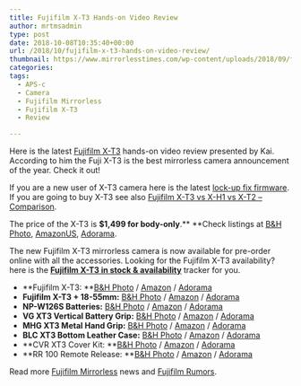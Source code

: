 ```yaml
---
title: Fujifilm X-T3 Hands-on Video Review
author: mrtmsadmin
type: post
date: 2018-10-08T10:35:40+00:00
url: /2018/10/fujifilm-x-t3-hands-on-video-review/
thumbnail: https://www.mirrorlesstimes.com/wp-content/uploads/2018/09/fujifilm-x-t3-front-side.jpg
categories:
tags:
  - APS-c
  - Camera
  - Fujifilm Mirrorless
  - Fujifilm X-T3
  - Review

---
```

Here is the latest <a href="https://www.mirrorlesstimes.com/tags/fujifilm-x-t3/" target="_blank" rel="noopener">Fujifilm X-T3</a> hands-on video review presented by Kai. According to him the Fuji X-T3 is the best mirrorless camera announcement of the year. Check it out!

If you are a new user of X-T3 camera here is the latest <a href="https://www.dailycameranews.com/2018/09/fujifilm-x-t3-firmware-update-1-01-released-to-fix-lockup-issue/" target="_blank" rel="noopener">lock-up fix firmware</a>. If you are going to buy X-T3 see also [Fujifilm X-T3 vs X-H1 vs X-T2 – Comparison][1].

The price of the X-T3 is **$1,499 for body-only**.** **Check listings at <a href="https://www.bhphotovideo.com/c/search?Ntt=Fujifilm%20X-T3&N=0&InitialSearch=yes&sts=ma&Top+Nav-Search=&BI=20175&KBID=14249" target="_blank" rel="follow external noopener noreferrer" data-wpel-link="external">B&H Photo</a>, <a href="https://www.amazon.com/Fujifilm-X-T3-Mirrorless-Digital-Body/dp/B07H49QWN4/?tag=daicamnew-20" target="_blank" rel="follow external noopener noreferrer" data-wpel-link="external" data-amzn-asin="B07H49QWN4">AmazonUS</a>, <a href="https://adorama.evyy.net/c/63923/51926/1036?u=https%3A%2F%2Fwww.adorama.com%2Fifjxt3b.html" target="_blank" rel="follow external noopener noreferrer" data-wpel-link="external">Adorama</a>. <!--more-->

The new Fujifilm X-T3 mirrorless camera is now available for pre-order online with all the accessories. Looking for the Fujifilm X-T3 availability? here is the [**Fujifilm X-T3 in stock & availability**][2] tracker for you.

  * **Fujifilm X-T3: **<a href="https://www.bhphotovideo.com/c/product/1433839-REG/fujifilm_16588509_x_t3_mirrorless_digital_camera.html/BI/20175/KBID/14249/" target="_blank" rel="noopener">B&H Photo</a> / <a href="https://www.amazon.com/Fujifilm-X-T3-Mirrorless-Digital-Body/dp/B07H49QWN4/?tag=daicamnew-20" target="_blank" rel="noopener" data-amzn-asin="B07H49QWN4">Amazon</a> / <a class="broken_link" href="https://www.adorama.com/ifjxt3b.html?KBID=68292" target="_blank" rel="noopener">Adorama</a>
  * **Fujifilm X-T3 + 18-55mm:** <a href="https://www.bhphotovideo.com/c/product/1433841-REG/fujifilm_16588640_x_t3_mirrorless_digital_camera.html/BI/20175/KBID/14249/" target="_blank" rel="noopener">B&H Photo</a> / <a href="https://www.amazon.com/Fujifilm-X-T3-Mirrorless-Lens-Kit/dp/B07H3PLXZ3/?tag=daicamnew-20" target="_blank" rel="noopener" data-amzn-asin="B07H3PLXZ3">Amazon</a> / <a class="broken_link" href="https://www.adorama.com/ifjxt3bk.html?KBID=68292" target="_blank" rel="noopener">Adorama</a>
  * **NP-W126S Batteries:** <a href="https://www.bhphotovideo.com/c/product/1263624-REG/fujifilm_16528470_np_w126s_li_ion_battery_pack.html/BI/20175/KBID/14249/" target="_blank" rel="noopener">B&H Photo</a> / <a href="https://www.amazon.com/Fujifilm-Rechargeable-Lithium-Ion-Battery-NP-W126S/dp/B01I4RNPQ6/?tag=daicamnew-20" target="_blank" rel="noopener" data-amzn-asin="B01I4RNPQ6">Amazon</a> / <a class="broken_link" href="https://www.adorama.com/ifjnpw126s.html?KBID=68292" target="_blank" rel="noopener">Adorama</a>
  * **VG XT3 Vertical Battery Grip:** <a href="https://www.bhphotovideo.com/c/product/1433843-REG/fujifilm_16588781_vg_xt3_vertical_battery_grip.html/BI/20175/KBID/14249/" target="_blank" rel="noopener">B&H Photo</a> / <a href="https://www.amazon.com/Fujifilm-VG-XT3-Vertical-Battery-Grip/dp/B07H3Y9CK2/?tag=daicamnew-20" target="_blank" rel="noopener" data-amzn-asin="B07H3Y9CK2">Amazon</a> / <a class="broken_link" href="https://www.adorama.com/ifjvgxt3.html?KBID=68292" target="_blank" rel="noopener">Adorama</a>
  * **MHG XT3 Metal Hand Grip:** <a href="https://www.bhphotovideo.com/c/product/1433845-REG/fujifilm_16588884_mhg_xt3_metal_hand_grip.html/BI/20175/KBID/14249/" target="_blank" rel="noopener">B&H Photo</a> / <a href="https://www.amazon.com/Fujifilm-MHG-XT3-Metal-Hand-Grip/dp/B07H3WGYCN/?tag=daicamnew-20" target="_blank" rel="noopener" data-amzn-asin="B07H3WGYCN">Amazon</a> / <a class="broken_link" href="https://www.adorama.com/ifjmhgxt3.html?KBID=68292" target="_blank" rel="noopener">Adorama</a>
  * **BLC XT3 Bottom Leather Case:** <a href="https://www.bhphotovideo.com/c/product/1433844-REG/fujifilm_16588860_blc_xt3_bottom_leather_case.html/BI/20175/KBID/14249/" target="_blank" rel="noopener">B&H Photo</a> / <a href="https://www.amazon.com/Fujifilm-BLC-XT3-Bottom-Leather-Case/dp/B07H46LZT2/?tag=daicamnew-20" target="_blank" rel="noopener" data-amzn-asin="B07H46LZT2">Amazon</a> / <a class="broken_link" href="https://www.adorama.com/ifjcsbxt3.html?KBID=68292" target="_blank" rel="noopener">Adorama</a>
  * **CVR XT3 Cover Kit: **<a href="https://www.bhphotovideo.com/c/product/1433846-REG/fujifilm_16588901_cvr_xt3_cover_kit.html/BI/20175/KBID/14249/" target="_blank" rel="noopener">B&H Photo</a> / <a href="https://www.amazon.com/Fujifilm-CVR-XT3-Cover-Kit/dp/B07H3PM2M4/?tag=daicamnew-20" target="_blank" rel="noopener" data-amzn-asin="B07H3PM2M4">Amazon</a> / <a class="broken_link" href="https://www.adorama.com/ifjcvrxt3.html?KBID=68292" target="_blank" rel="noopener">Adorama</a>
  * **RR 100 Remote Release: **<a href="https://www.bhphotovideo.com/c/product/1433847-REG/fujifilm_16588913_rr_100_remote_release.html/BI/20175/KBID/14249/" target="_blank" rel="noopener">B&H Photo</a> / <a href="https://www.amazon.com/Fujifilm-Remote-Release-Black-RR-100/dp/B07H3JLBHG/?tag=daicamnew-20" target="_blank" rel="noopener" data-amzn-asin="B07H3JLBHG">Amazon</a> / <a class="broken_link" href="https://www.adorama.com/ifjrr100.html?KBID=68292" target="_blank" rel="noopener">Adorama</a>



Read more [Fujifilm Mirrorless][3] news and <a href="https://www.dailycameranews.com/tag/fujifilm-rumors/" target="_blank" rel="noopener">Fujifilm Rumors</a>.

 [1]: https://www.dailycameranews.com/2018/09/fujifilm-x-t3-vs-x-h1-vs-x-t2-comparison/
 [2]: https://www.mirrorlesstimes.com/2018/09/fujifilm-x-t3-in-stock-availability-tracker/
 [3]: https://www.mirrorlesstimes.com/tags/fujifilm-mirrorless/